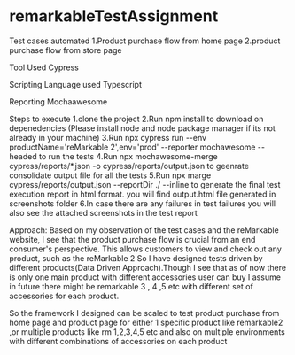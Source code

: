 # remarkableTestAssignment

Test cases automated
1.Product purchase flow from home page
2.product purchase flow from store page

Tool Used
Cypress

Scripting Language used
Typescript

Reporting 
Mochaawesome

Steps to execute
1.clone the project
2.Run npm install to download on depenedencies (Please install node and node package manager if its not already in your machine)
3.Run npx cypress run --env productName='reMarkable 2',env='prod' --reporter mochawesome --headed to run the tests
4.Run npx mochawesome-merge cypress/reports/*.json -o cypress/reports/output.json to geenrate consolidate output file for all the tests
5.Run npx marge cypress/reports/output.json --reportDir ./ --inline to generate the final test execution report in html format. you will find output.html file generated in screenshots folder
6.In case there are any failures in test failures you will also see the attached screenshots in the test report

Approach:
Based on my observation of the test cases and the reMarkable website, I see that the product purchase flow is crucial from an end consumer's perspective. This allows customers to view and check out any product, such as the reMarkable 2
So I have designed tests driven by different products(Data Driven Approach).Though I see that as of now there is only one main product with different accessories user can buy I assume in future there might be remarkable 3 , 4 ,5 etc with different set of
accessories for each product. 

So the framework I designed can be scaled to test product purchase from home page and product page for either 1 specific product like remarkable2 ,or multiple products like rm 1,2,3,4,5 etc and also  on multiple environments with different combinations of accessories on each product 
